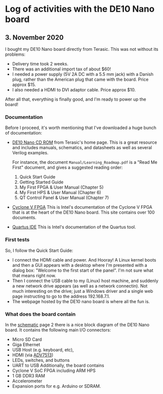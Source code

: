 # Log of activities with the DE10 Nano board

## 3. November 2020
I bought my DE10 Nano board directly from Terasic.  This was not without its problems:

* Delivery time took 2 weeks.
* There was an additional import tax of about $60!
* I needed a power supply (5V 2A DC with a 5.5 mm jack) with a Danish plug,
  rather than the American plug that came with the board. Price approx $15.
* I also needed a HDMI to DVI adaptor cable. Price approx $10.

After all that, everything is finally good, and I'm ready to power up the board!

### Documentation
Before I proceed, it's worth mentioning that I've downloaded a huge bunch of documentation:
* [DE10 Nano CD
  ROM](http://download.terasic.com/downloads/cd-rom/de10-nano/DE10-Nano_v.1.3.8_HWrevC_SystemCD.zip)
  from Terasic's home page. This is a great resource and includes manuals,
  schematics, and datasheets as well as several Verilog examples.

  For instance, the document `Manual/Learning_Roadmap.pdf` is a "Read Me First" document, and gives
  a suggested reading order:
  1. Quick Start Guide
  2. Getting Started Guide
  3. My First FPGA & User Manual (Chapter 5)
  4. My First HPS & User Manual (Chapter 6)
  5. QT Control Panel & User Manual (Chapter 7)
* [Cyclone V FPGA](https://www.intel.com/content/www/us/en/programmable/products/fpga/cyclone-series/cyclone-v/support.html)
  This is Intel's documentation of the Cyclone V FPGA that is at the heart of the DE10 Nano board.
  This site contains over 100 documents.
* [Quartus IDE](https://www.intel.com/content/www/us/en/programmable/products/design-software/fpga-design/quartus-prime/user-guides.html)
  This is Intel's documentation of the Quartus tool.


### First tests
So, I follow the Quick Start Guide:
* I connect the HDMI cable and power. And Hooray! A Linux kernel boots and then
  a GUI appears with a desktop where I'm presented with a dialog box: "Welcome
  to the first start of the panel". I'm not sure what that means right now.
* Then I connect the USB cable to my (Linux) host machine, and suddenly a new
  network drive appears (as well as a network connectin). Not much interesting
  on the drive; just a Windows driver and a single web page instructing to go
  to the address 192.168.7.1.
* The webpage hosted by the DE10 nano board is where all the fun is.

### What does the board contain
In the [schematic](https://www.intel.com/content/dam/develop/external/us/en/documents/de10-nano-schematic-711128.pdf) page 2 there is a nice block diagram of the DE10 Nano board.
It contains the following main I/O connectors:
* Micro SD Card
* Giga Ethernet
* USB Host (e.g. keyboard, etc),
* HDMI (via [ADV7513](https://www.analog.com/media/en/technical-documentation/data-sheets/ADV7513.pdf))
* LEDs, switches, and buttons
* UART to USB
Additionally, the board contains
* Cyclone V SoC FPGA including ARM HPS
* 1 GB DDR3 RAM
* Accelerometer
* Expansion ports for e.g. Arduino or SDRAM.


